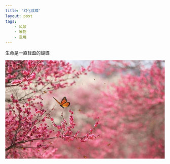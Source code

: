 ```yaml
---
title: '幻化成蝶'
layout: post
tags:
    - 风景
    - 唯物
    - 意境
---
```


生命是一直轻盈的蝴蝶

<span class="image-1200">[![](/media/files/2013/05/hua.jpg)](http://500px.com/photo/29307621)</span>





